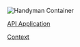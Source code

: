 ![Handyman Container](https://www.plantuml.com/plantuml/svg/hLJ1RjD04BtdAvQSN2bD1EB4gMrIqLPf2JGLucHjx5LgOQyjUmD42Ab9A1nQbGi7Rd11N0rjQ4X9-WkxVyJR9NNZ0E80IUJrpEoyUVDsDYk9eB7e13xPeDpj1fIJQiW5zJYB2pSyxlWTbv5z8QBaJgKIqwVbjYVsEwrEmc876naNPISCAf5FkOPPJeJhUwrAzVPoGxlsjkkLW2Q2nN3P6NGvmjv2eRxwwDvUqtwusTomw-jtrtTgrbAX83pXCoBVof5CvQawmFCxlYcHOpcL4zMNG_bDJkGGeQdyGgnRH0r-lYCoKSV0QB0u2RdbT18H1Ymk4Va1C9_b5DaJ08_bg4IAyZtIXl8CxXu2AG0kr1jreleQiGTZ84_bY1WE9baT4UIdElnQfYPhZFMmY9gxNVGPs6jXXxiqxbhEJPJ8P5sD8jzpgF12NbmYpmi4dqoFMijogQ0jcZ3aDC94j6EMa2jV4SxT-tLIcxFbHyCApO0jEfgebo1ue8LIh-0y8N9Av2LKkL37yjoeanhjT8k7IC5FhvVoOXRu2f0ZxJepmCP0OujCWv2tGp3OrckEuqxudrakLhTQr7dCk6lJo0FwQcCpfojSM_G9BP5QY6tnTLxnZuUDAUeJZOC0pFnHgnw1DJP7F32JfqTnVXvcmwJ7K0kweANPVAscDj7HYsnKrfy92xV4JHmQwOElNxqJckzgRdfJmrWpEpVSKhEQGgECBQeDChQ_brTV8Zsr3vW_Tqto-iftk0HPDYH0QKrdezbip7BjDMJOEynhxxV2U6wA5v0-cQfQhQ4XgabVOW1wwbWZ9btkbCXMRQqAt5zXPoFt3vW6DCFB0SsVmDywhjEkNSkd6su8hS23VxKV "Handyman Container")

[API Application](../component/handyman.md)

[Context](../context.md)